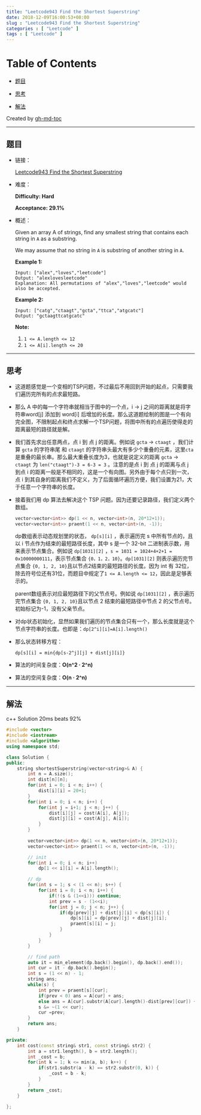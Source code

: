 ```yaml
---
title: "Leetcode943 Find the Shortest Superstring"
date: 2018-12-09T16:00:53+08:00
slug : "Leetcode943 Find the Shortest Superstring"
categories : [ "Leetcode" ]
tags : [ "Leetcode" ]
---
```

# Table of Contents

- [题目](#%E9%A2%98%E7%9B%AE)

- [思考](#%E6%80%9D%E8%80%83)

- [解法](#%E8%A7%A3%E6%B3%95)


Created by [gh-md-toc](https://github.com/ekalinin/github-markdown-toc.go)

***

## 题目

- 链接：

  [Leetcode943 Find the Shortest Superstring](https://leetcode.com/problems/find-the-shortest-superstring/description/) 

- 难度：

  **Difficulty: Hard** 

  **Acceptance: 29.1%**  

- 概述：

  Given an array A of strings, find any smallest string that contains each string in `A` as a substring.

  We may assume that no string in `A` is substring of another string in `A`.

   

  **Example 1:**

  ```
  Input: ["alex","loves","leetcode"]
  Output: "alexlovesleetcode"
  Explanation: All permutations of "alex","loves","leetcode" would also be accepted.
  ```

  **Example 2:**

  ```
  Input: ["catg","ctaagt","gcta","ttca","atgcatc"]
  Output: "gctaagttcatgcatc"
  ```

   

  **Note:**

  1. `1 <= A.length <= 12`
  2. `1 <= A[i].length <= 20`

------

## 思考


- 这道题感觉是一个变相的TSP问题，不过最后不用回到开始的起点，只需要我们遍历完所有的点求最短路。

- 那么 A 中的每一个字符串就相当于图中的一个点，i -> j 之间的距离就是将字符串word[j] 添加到 word[i] 后增加的长度。那么这道题绘制的图是一个有向完全图，不限制起点和终点求解一个TSP问题，将图中所有的点遍历使得走的距离最短的路径就是解。

- 我们首先求出任意两点，点 i 到 点 j 的距离。例如说 `gcta` -> `ctaagt` ，我们计算 `gcta` 的字符串尾 和 `ctaagt` 的字符串头最大有多少个重叠的元素，这里`cta` 是重叠的最长串。那么最大重叠长度为3，也就是说定义的距离 `gcta` -> `ctaagt` 为 `len("ctaagt")-3 = 6-3 = 3` 。注意的是点 i 到 点 j 的距离与点 j 到点 i 的距离一般是不相同的，这是一个有向图。另外由于每个点只到一次，点 i 到其自身的距离我们不定义，为了后面循环遍历方便，我们设置为21，大于任意一个字符串的长度。

- 接着我们用 dp 算法去解决这个 TSP 问题。因为还要记录路径，我们定义两个数组。

  ```c++
  vector<vector<int>> dp(1 << n, vector<int>(n, 20*12+1));
  vector<vector<int>> praent(1 << n, vector<int>(n, -1));
  ```

  dp数组表示动态规划里的状态， `dp[s][i]` ，表示遍历完 s 中所有节点的，且以 i 节点作为结束的最短路径长度，其中 s 是一个 32-bit 二进制表示数，用来表示节点集合。例如说 `dp[1031][2]` ，`s = 1031 = 1024+4+2+1 = 0x10000000111`，表示节点集合 `{0，1，2，10}`。`dp[1031][2]` 则表示遍历完节点集合 `{0, 1, 2, 10}`且以节点2结束的最短路径的长度。因为 int 有 32位，除去符号位还有31位，而题目中规定了`1 <= A.length <= 12`，因此是足够表示的。

  parent数组表示对应最短路径下的父节点号。例如说 `dp[1031][2]` ，表示遍历完节点集合 `{0, 1, 2, 10}`且以节点 2 结束的最短路径中节点 2 的父节点号。初始标记为-1，没有父亲节点。

- 对dp状态初始化，显然如果我们遍历的节点集合只有一个，那么长度就是这个节点字符串的长度。也即是：`dp[2^i][i]=A[i].length()`

- 那么状态转移方程：

  ```
  dp[s][i] = min{dp[s-2^j][j] + dist[j][i]}
  ```

- 算法的时间复杂度：**O(n^2 · 2^n)** 

- 算法的空间复杂度：**O(n · 2^n)** 



------

## 解法

c++ Solution 20ms beats 92%
```c++
#include <vector>
#include <iostream>
#include <algorithm>
using namespace std;

class Solution {
public:
    string shortestSuperstring(vector<string>& A) {
        int n = A.size();
        int dist[n][n];
        for(int i = 0; i < n; i++) {
            dist[i][i] = 20+1;
        }
        for(int i = 0; i < n; i++) {
        	for(int j = i+1; j < n; j++) {
        		dist[i][j] = cost(A[i], A[j]);
                dist[j][i] = cost(A[j], A[i]);
        	}
        }
        
        vector<vector<int>> dp(1 << n, vector<int>(n, 20*12+1));
        vector<vector<int>> praent(1 << n, vector<int>(n, -1));

        // init
        for(int i = 0; i < n; i++) 
            dp[1 << i][i] = A[i].length();

        // dp
        for(int s = 1; s < (1 << n); s++) {
            for(int i = 0; i < n; i++) {
                if(!(s & (1<<i))) continue;
                int prev = s - (1<<i);
                for(int j = 0; j < n; j++) {
                    if(dp[prev][j] + dist[j][i] < dp[s][i]) {
                        dp[s][i] = dp[prev][j] + dist[j][i];
                        praent[s][i] = j;
                    }
                }
            }
        }

        // find path
        auto it = min_element(dp.back().begin(), dp.back().end());
        int cur = it - dp.back().begin();
        int s = (1 << n) - 1;
        string ans;
        while(s) {
            int prev = praent[s][cur];
            if(prev < 0) ans = A[cur] + ans;
            else ans = A[cur].substr(A[cur].length()-dist[prev][cur]) + ans;
            s &= ~(1 << cur);
            cur =prev;
        }
        return ans;
    }   

private:
    int cost(const string& str1, const string& str2) {
        int a = str1.length(), b = str2.length();
        int _cost = b;
        for(int k = 1; k <= min(a, b); k++) {
            if(str1.substr(a - k) == str2.substr(0, k)) {
                _cost = b - k;
            }
        }
        return _cost;
    }

};



```

